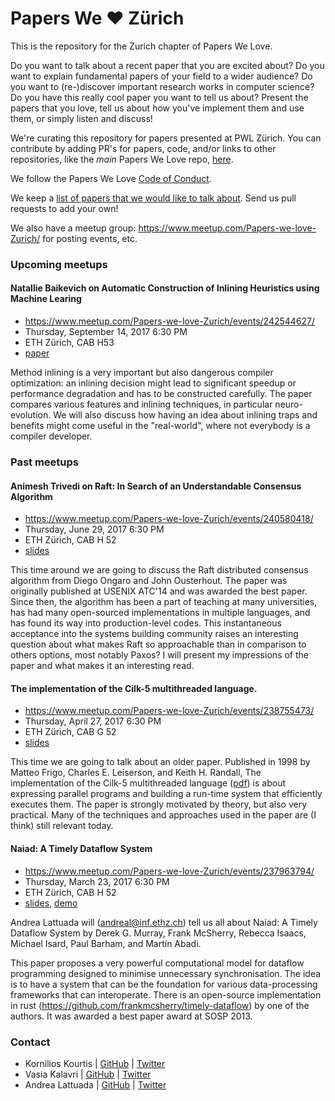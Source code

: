 # Papers We ❤️ Zürich

This is the repository for the Zurich chapter of Papers We Love.

Do you want to talk about a recent paper that you are excited about? Do you
want to explain fundamental papers of your field to a wider audience?  Do you
want to (re-)discover important research works in computer science? Do you have
this really cool paper you want to tell us about?  Present the papers that you
love, tell us about how you've implement them and use them, or simply listen
and discuss!

We're curating this repository for papers presented at PWL Zürich. You can
contribute by adding PR's for papers, code, and/or links to other repositories,
like the _main_ Papers We Love repo,
[here](https://github.com/papers-we-love/papers-we-love).

We follow the Papers We Love [Code of Conduct](code-of-conduct.md).

We keep a [list of papers that we would like to talk about](paper_ideas.md).
Send us pull requests to add your own!

We also have a meetup group: https://www.meetup.com/Papers-we-love-Zurich/ for
posting events, etc.

### Upcoming meetups

#### Natallie Baikevich on Automatic Construction of Inlining Heuristics using Machine Learing

* https://www.meetup.com/Papers-we-love-Zurich/events/242544627/
* Thursday, September 14, 2017 6:30 PM
* ETH Zürich, CAB H53
* [paper](https://www.eecis.udel.edu/~skulkarn/papers/cgo-2013.pdf)

Method inlining is a very important but also dangerous compiler optimization: an
inlining decision might lead to significant speedup or performance degradation
and has to be constructed carefully. The paper compares various features and
inlining techniques, in particular neuro-evolution. We will also discuss how
having an idea about inlining traps and benefits might come useful in the
"real-world", where not everybody is a compiler developer.


### Past meetups

#### Animesh Trivedi on Raft: In Search of an Understandable Consensus Algorithm

* https://www.meetup.com/Papers-we-love-Zurich/events/240580418/
* Thursday, June 29, 2017 6:30 PM
* ETH Zürich, CAB H 52
* [slides](2017.06.29-Raft//pwl-raft-trivedi.pdf)

This time around we are going to discuss the Raft distributed consensus
algorithm from Diego Ongaro and John Ousterhout. The paper was originally
published at USENIX ATC'14 and was awarded the best paper. Since then, the
algorithm has been a part of teaching at many universities, has had many
open-sourced implementations in multiple languages, and has found its way into
production-level codes. This instantaneous acceptance into the systems building
community raises an interesting question about what makes Raft so approachable
than in comparison to others options, most notably Paxos? I will present my
impressions of the paper and what makes it an interesting read.

#### The implementation of the Cilk-5 multithreaded language.

* https://www.meetup.com/Papers-we-love-Zurich/events/238755473/
* Thursday, April 27, 2017 6:30 PM
* ETH Zürich, CAB G 52
* [slides](2017.04.27-Cilk5/pwl-cilk5.pdf)

This time we are going to talk about an older paper. Published in 1998 by Matteo
Frigo, Charles E. Leiserson, and Keith H. Randall,  The implementation of the
Cilk-5 multithreaded language
([pdf](http://supertech.csail.mit.edu/papers/cilk5.pdf))  is about expressing
parallel programs and building a run-time system that efficiently executes them.
The paper is strongly motivated by theory, but also very practical. Many of the
techniques and approaches used in the paper are (I think) still relevant today.

#### Naiad: A Timely Dataflow System

* https://www.meetup.com/Papers-we-love-Zurich/events/237963794/
* Thursday, March 23, 2017 6:30 PM
* ETH Zürich, CAB H 52
* [slides](2017.03.26-Naiad/naiad-pwl-zurich.pdf), [demo](2017.03.26-Naiad/demo)

Andrea Lattuada will (andreal@inf.ethz.ch) tell us all about Naiad: A Timely
Dataflow System by Derek G. Murray, Frank McSherry, Rebecca Isaacs, Michael
Isard, Paul Barham, and Martín Abadi.

This paper proposes a very powerful computational model for dataflow programming
designed to minimise unnecessary synchronisation. The idea is to have a system
that can be the foundation for various data-processing frameworks that can
interoperate. There is an open-source implementation in rust
(https://github.com/frankmcsherry/timely-dataflow) by one of the authors. It was
awarded a best paper award at SOSP 2013.


### Contact

- Kornilios Kourtis | [GitHub](https://github.com/kkourt) | [Twitter](https://twitter.com/kkourt)
- Vasia Kalavri     | [GitHub](https://github.com/vasia)  | [Twitter](https://twitter.com/vkalavri)
- Andrea Lattuada   | [GitHub](https://github.com/utaal)  | [Twitter](https://twitter.com/utaal)
